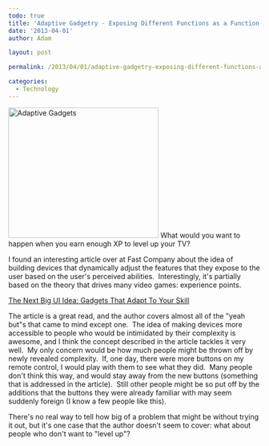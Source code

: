 ```yaml
---
todo: true
title: 'Adaptive Gadgetry - Exposing Different Functions as a Function of User Capability'
date: '2013-04-01'
author: Adam

layout: post

permalink: /2013/04/01/adaptive-gadgetry-exposing-different-functions-as-a-function-of-user-capability/

categories:
  - Technology
---
```

<img aria-describedby="caption-attachment-1190" class="size-medium wp-image-1190" alt="Adaptive Gadgets" src="http://45.55.182.154/wp-content/uploads/2013/04/AdaptiveGadgets-300x260.png" width="300" height="260" srcset="https://plattsoft.net/wp-content/uploads/2013/04/AdaptiveGadgets-150x130.png 150w, https://plattsoft.net/wp-content/uploads/2013/04/AdaptiveGadgets-300x260.png 300w, https://plattsoft.net/wp-content/uploads/2013/04/AdaptiveGadgets.png 353w" sizes="(max-width: 300px) 100vw, 300px" />
What would you want to happen when you earn enough XP to level up your TV?

I found an interesting article over at Fast Company about the idea of building
devices that dynamically adjust the features that they expose to the user based
on the user's perceived abilities.  Interestingly, it's partially based on the
theory that drives many video games: experience points.

[The Next Big UI Idea: Gadgets That Adapt To Your
Skill](http://www.fastcodesign.com/1672044/the-next-big-ui-idea-gadgets-that-adapt-to-your-skill#1)

The article is a great read, and the author covers almost all of the "yeah but"s
that came to mind except one.  The idea of making devices more accessible to
people who would be intimidated by their complexity is awesome, and I think the
concept described in the article tackles it very well.  My only concern would be
how much people might be thrown off by newly revealed complexity.  If, one day,
there were more buttons on my remote control, I would play with them to see what
they did.  Many people don't think this way, and would stay away from the new
buttons (something that is addressed in the article).  Still other people might
be so put off by the additions that the buttons they were already familiar with
may seem suddenly foreign (I know a few people like this).

There's no real way to tell how big of a problem that might be without trying it
out, but it's one case that the author doesn't seem to cover: what about people
who don't want to "level up"?
